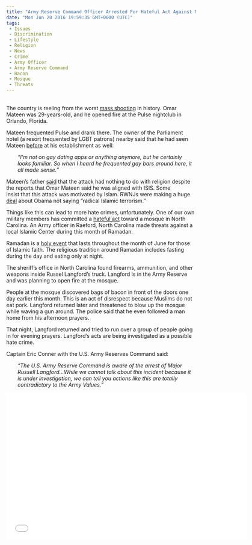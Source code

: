 ```yaml
---
title: "Army Reserve Command Officer Arrested For Hateful Act Against Muslims (VIDEO)"
date: "Mon Jun 20 2016 19:59:35 GMT+0000 (UTC)"
tags: 
 - Issues
 - Discrimination
 - Lifestyle
 - Religion
 - News
 - Crime
 - Army Officer
 - Army Reserve Command
 - Bacon
 - Mosque
 - Threats
---
```

<p><!--OffDef--></p><p><!--Ads1--><br>
The country is reeling from&#xA0;the worst <a href="http://www.liberalamerica.org/2016/06/12/50-confirmed-dead-53-wounded-worst-mass-shooting-us-history/" target="_blank">mass shooting</a> in history. Omar Mateen was 29-years-old, and he opened fire at the Pulse nightclub in Orlando, Florida.</p><p>Mateen frequented Pulse and drank there. The owner of the Parliament hotel (a resort frequented by LGBT patrons) nearby said that he had seen Mateen <a href="http://www.telegraph.co.uk/news/2016/06/14/orlando-gunman-was-a-regular-at-lgbt-nightclub-pulse-before-atta/" onclick="__gaTracker(&apos;send&apos;, &apos;event&apos;, &apos;outbound-article&apos;, &apos;http://www.telegraph.co.uk/news/2016/06/14/orlando-gunman-was-a-regular-at-lgbt-nightclub-pulse-before-atta/&apos;, &apos;before&apos;);" target="_blank">before</a>&#xA0;at his establishment as well:</p><p style="padding-left: 30px;"><em>&#x201C;I&#x2019;m not on gay dating apps or anything anymore, but he certainly looks familiar. So when I heard he frequented gay bars around here, it all made sense.&#x201D;</em></p><p>Mateen&#x2019;s father <a href="http://www.nbcnews.com/storyline/orlando-nightclub-massacre/orlando-nightclub-shooting-emergency-services-respond-reports-gunman-n590446" onclick="__gaTracker(&apos;send&apos;, &apos;event&apos;, &apos;outbound-article&apos;, &apos;http://www.nbcnews.com/storyline/orlando-nightclub-massacre/orlando-nightclub-shooting-emergency-services-respond-reports-gunman-n590446&apos;, &apos;said&apos;);" target="_blank">said</a> that the attack had nothing to do with religion despite the reports that Omar Mateen said he was aligned with ISIS.&#xA0;Some insist&#xA0;that&#xA0;this attack was motivated by Islam. RWNJs were making a huge <a href="http://www.liberalamerica.org/2016/06/13/why-do-republicans-think-the-term-radical-islamic-terrorism-is-so-important/" target="_blank">deal</a> about Obama not saying &#x201C;radical Islamic terrorism.&#x201D;</p><p>Things like this can lead to more hate crimes, unfortunately. One of our own military members has committed a&#xA0;<a href="http://popularmilitary.com/us-army-major-accused-threatening-blow-mosque-north-carolina/" onclick="__gaTracker(&apos;send&apos;, &apos;event&apos;, &apos;outbound-article&apos;, &apos;http://popularmilitary.com/us-army-major-accused-threatening-blow-mosque-north-carolina/&apos;, &apos;hateful act&apos;);" target="_blank">hateful act</a>&#xA0;toward a mosque in North Carolina. An Army officer in Raeford, North Carolina made threats against a local Islamic Center&#xA0;during this month of&#xA0;Ramadan.</p><p>Ramadan is a <a href="http://www.liberalamerica.org/2016/06/07/9-things-you-really-need-to-know-about-ramadan-video/" target="_blank">holy event</a> that lasts throughout the month of June&#xA0;for those of Islamic faith. The religious tradition around Ramadan&#xA0;includes&#xA0;fasting during the day and eating only&#xA0;at night.</p><p>The sheriff&#x2019;s&#xA0;office in North Carolina found firearms, ammunition, and other weapons inside Russel Langford&#x2019;s truck. Langford is in the Army Reserve and was planning to open fire at the mosque.</p><p>People at the mosque discovered bags of bacon in front of the doors one day earlier this month. This is an act of disrespect because Muslims do not eat pork. Langford returned later and threatened to blow up the mosque while waving a gun around. The police said that he even followed a man home from his afternoon prayers.</p><p>That night, Langford returned and tried to run over a group of people going in for evening prayers.&#xA0;Langford&#x2019;s acts&#xA0;are being investigated as a possible hate crime.</p><p><!--Ads2--></p><p>Captain Eric Conner with the U.S. Army Reserves Command said:</p><p style="padding-left: 30px;"><em>&#x201C;The U.S. Army Reserve Command is aware of the arrest of Major Russell&#xA0;Langford&#x2026;While we cannot talk about this incident because it is under investigation, we can tell you actions like this are totally contradictory to the Army Values.&#x201D;</em></p><p><span class="embed-youtube" style="text-align:center; display: block;"><iframe class="youtube-player" type="text/html" width="640" height="390" src="//www.youtube.com/embed/urUCxgnwmeY?version=3&amp;rel=1&amp;fs=1&amp;autohide=2&amp;showsearch=0&amp;showinfo=1&amp;iv_load_policy=1&amp;wmode=transparent" allowfullscreen="true" style="border:0;"></iframe></span></p>